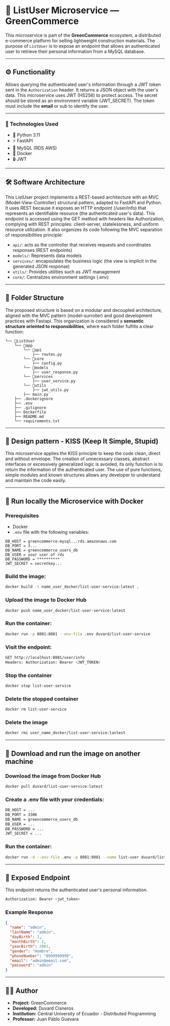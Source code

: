 # 📄 ListUser Microservice — GreenCommerce

This microservice is part of the **GreenCommerce** ecosystem, a distributed e-commerce platform for selling lightweight construction materials. The purpose of `ListUser` is to expose an endpoint that allows an authenticated user to retrieve their personal information from a MySQL database.

---

## ⚙️ Functionality

Allows querying the authenticated user's information through a JWT token sent in the `Authorization` header. It returns a JSON object with the user's data.
This microservice uses JWT (HS256) to protect access. The secret should be stored as an environment variable (JWT_SECRET). The token must include the **email** or sub to identify the user.

---

### 🚀 Technologies Used

- 🐍 Python 3.11
- ⚡ FastAPI
- 🐬 MySQL (RDS AWS)
- 🐳 Docker
- 🔒 JWT

---

## 🛠️ Software Architecture

This ListUser project implements a REST-based architecture with an MVC (Model-View-Controller) structural pattern, adapted to FastAPI and Python. It uses REST because it exposes an HTTP endpoint (/user/info) that represents an identifiable resource (the authenticated user's data). This endpoint is accessed using the GET method with headers like Authorization, complying with REST principles: client-server, statelessness, and uniform resource utilization. It also organizes its code following the MVC separation of responsibilities principle:

- `api/`: acts as the controller that receives requests and coordinates responses (REST endpoints)
- `models/`: Represents data models
- `services/`: encapsulates the business logic (the view is implicit in the generated JSON response)
- `utils/`: Provides utilities such as JWT management
- `core/`: Centralizes environment settings (.env)

---

## 📂 Folder Structure

The proposed structure is based on a modular and decoupled architecture, aligned with the MVC pattern (model-surroller) and good development practices with Fastapi. This organization is considered a **semantic structure oriented to responsibilities**, where each folder fulfills a clear function:

```
└── 📁ListUser
    └── 📁app
        └── 📁api
            ├── routes.py
        └── 📁core
            ├── config.py
        └── 📁models
            ├── user_response.py
        └── 📁services
            ├── user_service.py
        └── 📁utils
            ├── jwt_utils.py
        ├── main.py
    ├── .dockerignore
    ├── .env
    ├── .gitignore
    ├── Dockerfile
    ├── README.md
    └── requirements.txt
```

---

## 💋​ Design pattern - KISS (Keep It Simple, Stupid)

This microservice applies the KISS principle to keep the code clean, direct and without envelope. The creation of unnecessary classes, abstract interfaces or excessively generalized logic is avoided, its only function is to return the information of the authenticated user. The use of pure functions, simple modules and known structures allows any developer to understand and maintain the code easily.

---

## 🐳 Run locally the Microservice with Docker

### Prerequisites

- Docker
- `.env` file with the following variables:

```env
DB_HOST = greencommerce-mysql...rds.amazonaws.com
DB_PORT = 3...
DB_NAME = greencommerce_users_db
DB_USER = your user of rds
DB_PASSWORD = **********
JWT_SECRET = secretkey...
```

### Build the image:

```bash
docker build -t name_user_docker/list-user-service:latest .
```

### Upload the image to Docker Hub

```bash
docker push name_user_docker/list-user-service:latest
```

### Run the container:

```bash
docker run -p 8081:8081 --env-file .env duvard/list-user-service
```

### Visit the endpoint:

```bash
GET http://localhost:8081/user/info
Headers: Authorization: Bearer <JWT_TOKEN>
```

### Stop the container

```bash
docker stop list-user-service
```

### Delete the stopped container

```bash
docker rm list-user-service
```

### Delete the image

```bash
docker rmi user_name_docker/list-user-service:lastest
```

---

## 🐳 Download and run the image on another machine

### Download the image from Docker Hub

```bash
docker pull duvard/list-user-service:latest
```

### Create a .env file with your credentials:

```bash
DB_HOST = ...
DB_PORT = 3306
DB_NAME = greencommerce_users_db
DB_USER = ...
DB_PASSWORD = ...
JWT_SECRET = ...
```

### Run the container:

```bash
docker run -d --env-file .env -p 8081:8081 --name list-user duvard/list-user-service:latest
```

---

## 🧪 Exposed Endpoint

This endpoint returns the authenticated user's personal information.

```bash
Authorization: Bearer <jwt_token>
```

### Example Response

```json
{
  "name": "admin",
  "lastName": "admin",
  "dayBirth": 1,
  "monthBirth": 1,
  "yearBirth": 2001,
  "gender": "Hombre",
  "phoneNumber": "0999999999",
  "email": "admin@email.com",
  "password": "admin"
}
```

---

## 🧑‍💻 Author

- **Project:** GreenCommerce
- **Developed:** Duvard Cisneros
- **Institution:** Central University of Ecuador - Distributed Programming 
- **Professor:** Juan Pablo Guevara